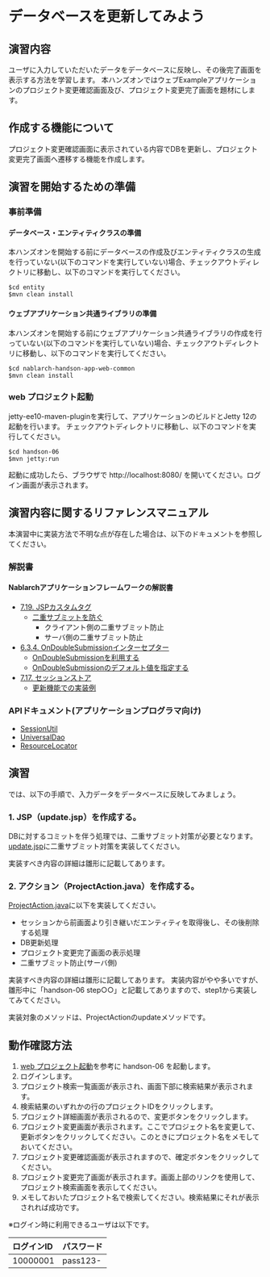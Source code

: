 データベースを更新してみよう
==================================

## 演習内容
ユーザに入力していただいたデータをデータベースに反映し、その後完了画面を表示する方法を学習します。
  本ハンズオンではウェブExampleアプリケーションのプロジェクト変更確認画面及び、プロジェクト変更完了画面を題材にします。

## 作成する機能について

プロジェクト変更確認画面に表示されている内容でDBを更新し、プロジェクト変更完了画面へ遷移する機能を作成します。

## 演習を開始するための準備

### 事前準備

#### データベース・エンティティクラスの準備
本ハンズオンを開始する前にデータベースの作成及びエンティティクラスの生成を行っていない(以下のコマンドを実行していない)場合、チェックアウトディレクトリに移動し、以下のコマンドを実行してください。

    $cd entity
    $mvn clean install

#### ウェブアプリケーション共通ライブラリの準備
本ハンズオンを開始する前にウェブアプリケーション共通ライブラリの作成を行っていない(以下のコマンドを実行していない)場合、チェックアウトディレクトリに移動し、以下のコマンドを実行してください。

    $cd nablarch-handson-app-web-common
    $mvn clean install

### web プロジェクト起動
jetty-ee10-maven-pluginを実行して、アプリケーションのビルドとJetty 12の起動を行います。
チェックアウトディレクトリに移動し、以下のコマンドを実行してください。

    $cd handson-06
    $mvn jetty:run

起動に成功したら、ブラウザで http://localhost:8080/ を開いてください。ログイン画面が表示されます。

## 演習内容に関するリファレンスマニュアル
本演習中に実装方法で不明な点が存在した場合は、以下のドキュメントを参照してください。

### 解説書

#### Nablarchアプリケーションフレームワークの解説書
- [7.19. JSPカスタムタグ](https://nablarch.github.io/docs/5u21/doc/application_framework/application_framework/libraries/tag.html#jsp)
	- [二重サブミットを防ぐ](https://nablarch.github.io/docs/5u21/doc/application_framework/application_framework/libraries/tag.html#tag-double-submission)
      - クライアント側の二重サブミット防止
      - サーバ側の二重サブミット防止
- [6.3.4. OnDoubleSubmissionインターセプター](https://nablarch.github.io/docs/5u21/doc/application_framework/application_framework/handlers/web_interceptor/on_double_submission.html#ondoublesubmission)
  - [OnDoubleSubmissionを利用する](https://nablarch.github.io/docs/5u21/doc/application_framework/application_framework/handlers/web_interceptor/on_double_submission.html#id4)
  - [OnDoubleSubmissionのデフォルト値を指定する](https://nablarch.github.io/docs/5u21/doc/application_framework/application_framework/handlers/web_interceptor/on_double_submission.html#id5)
- [7.17. セッションストア](https://nablarch.github.io/docs/5u21/doc/application_framework/application_framework/libraries/session_store.html#session-store)
  - [更新機能での実装例](https://nablarch.github.io/docs/5u21/doc/application_framework/application_framework/libraries/session_store/update_example.html#id1)

### APIドキュメント(アプリケーションプログラマ向け)
- [SessionUtil](https://nablarch.github.io/docs/5u21/publishedApi/nablarch-all/publishedApiDoc/programmer/nablarch/common/web/session/SessionUtil.html)
- [UniversalDao](https://nablarch.github.io/docs/5u21/javadoc/nablarch/common/dao/UniversalDao.html)
- [ResourceLocator](https://nablarch.github.io/docs/5u21/publishedApi/nablarch-all/publishedApiDoc/programmer/nablarch/fw/web/ResourceLocator.html)


## 演習
では、以下の手順で、入力データをデータベースに反映してみましょう。

### 1. JSP（update.jsp）を作成する。
DBに対するコミットを伴う処理では、二重サブミット対策が必要となります。
  [update.jsp](./src/main/webapp/WEB-INF/view/project/update.jsp)に二重サブミット対策を実装してください。

実装すべき内容の詳細は雛形に記載してあります。

### 2. アクション（ProjectAction.java）を作成する。
[ProjectAction.java](./src/main/java/com/nablarch/example/app/web/action/ProjectAction.java)に以下を実装してください。

- セッションから前画面より引き継いだエンティティを取得後し、その後削除する処理
- DB更新処理
- プロジェクト変更完了画面の表示処理
- 二重サブミット防止(サーバ側)

実装すべき内容の詳細は雛形に記載してあります。
  実装内容がやや多いですが、雛形中に「handson-06  step○○」と記載してありますので、step1から実装してみてください。

実装対象のメソッドは、ProjectActionのupdateメソッドです。

## 動作確認方法

1. [web プロジェクト起動](#web-プロジェクト起動)を参考に handson-06 を起動します。
2. ログインします。
3. プロジェクト検索一覧画面が表示され、画面下部に検索結果が表示されます。
4. 検索結果のいずれかの行のプロジェクトIDをクリックします。
5. プロジェクト詳細画面が表示されるので、変更ボタンをクリックします。
6. プロジェクト変更画面が表示されます。ここでプロジェクト名を変更して、更新ボタンをクリックしてください。このときにプロジェクト名をメモしておいてください。
7. プロジェクト変更確認画面が表示されますので、確定ボタンをクリックしてください。
8. プロジェクト変更完了画面が表示されます。画面上部のリンクを使用して、プロジェクト検索画面を表示してください。
9. メモしておいたプロジェクト名で検索してください。検索結果にそれが表示されれば成功です。


※ログイン時に利用できるユーザは以下です。

| ログインID | パスワード |
|:-------- |:---------|
| 10000001 | pass123- |
